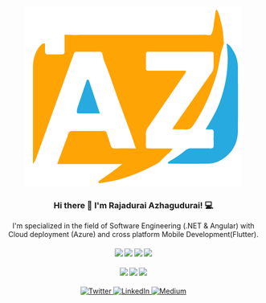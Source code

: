 <h3 align = "center">
 <img src="logo.png">
</h3>
 
<h3 align = "center">
 Hi there 👋 I'm Rajadurai Azhagudurai!  💻
</h3>
  
<p align="center">
I'm specialized in the field of Software Engineering (.NET & Angular) with Cloud deployment (Azure) and cross platform Mobile Development(Flutter).
</p>

<h4 align = "center">
  <img src="https://img.shields.io/badge/c%23%20-%23239120.svg?&style=for-the-badge&logo=c-sharp&logoColor=white"> 
  <img src="https://img.shields.io/badge/html5%20-%23E34F26.svg?&style=for-the-badge&logo=html5&logoColor=white"> 
  <img src="https://img.shields.io/badge/css3%20-%231572B6.svg?&style=for-the-badge&logo=css3&logoColor=white">
  <img src="https://img.shields.io/badge/javascript%20-%23323330.svg?&style=for-the-badge&logo=javascript&logoColor=%23F7DF1E">
</h4>

<h4 align = "center">
  <img src="https://img.shields.io/badge/flutter%20-%2302569B.svg?&style=for-the-badge&logo=flutter&logoColor=white">
  <img src="https://img.shields.io/badge/angular%20-%23DD0031.svg?&style=for-the-badge&logo=angular&logoColor=white">
  <img src="https://img.shields.io/badge/microsoft%20azure%20-%230089D6.svg?&style=for-the-badge&logo=microsoft%20azure&logoColor=white">  
</h4>

<p align = "center">
  <a href="https://twitter.com/RajaduraiAz" target="_blank">
    <img src = "https://img.shields.io/badge/twitter-%231DA1F2.svg?&style=for-the-badge&logo=twitter&logoColor=white" alt = "Twitter" />
  </a>
  <a href="https://www.linkedin.com/in/RajaduraiAz" target="_blank">
    <img src = "https://img.shields.io/badge/linkedin-%230077B5.svg?&style=for-the-badge&logo=linkedin&logoColor=white" alt = "LinkedIn" />
  </a>
  <a href="https://medium.com/@RajaduraiAz" target="_blank">
    <img src = "https://img.shields.io/badge/medium-%2312100E.svg?&style=for-the-badge&logo=medium&logoColor=white" alt = "Medium" />
  </a>
</p>
